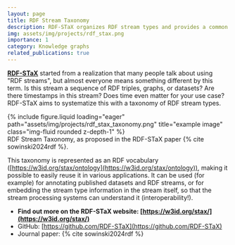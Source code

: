 ```yaml
---
layout: page
title: RDF Stream Taxonomy
description: RDF-STaX organizes RDF stream types and provides a common vocabulary for describing them.
img: assets/img/projects/rdf_stax.png
importance: 1
category: Knowledge graphs
related_publications: true
---
```


**[RDF-STaX](https://w3id.org/stax/)** started from a realization that many people talk about using "RDF streams", but almost everyone means something different by this term. Is this stream a sequence of RDF triples, graphs, or datasets? Are there timestamps in this stream? Does time even matter for your use case? RDF-STaX aims to systematize this with a taxonomy of RDF stream types.

<div class="row">
    <div class="col-sm mt-3 mt-md-0">
        {% include figure.liquid loading="eager" path="assets/img/projects/rdf_stax_taxonomy.png" title="example image" class="img-fluid rounded z-depth-1" %}
    </div>
</div>
<div class="caption">
    RDF Stream Taxonomy, as proposed in the RDF-STaX paper {% cite sowinski2024rdf %}.
</div>

This taxonomy is represented as an RDF vocabulary ([https://w3id.org/stax/ontology](https://w3id.org/stax/ontology)), making it possible to easily reuse it in various applications. It can be used (for example) for annotating published datasets and RDF streams, or for embedding the stream type information in the stream itself, so that the stream processing systems can understand it (interoperability!).

- **Find out more on the RDF-STaX website: [https://w3id.org/stax/](https://w3id.org/stax/)**
- GitHub: [https://github.com/RDF-STaX](https://github.com/RDF-STaX)
- Journal paper: {% cite sowinski2024rdf %}
